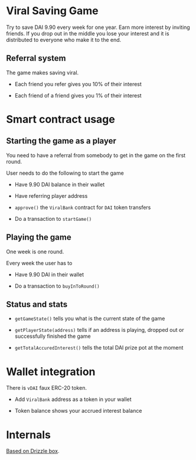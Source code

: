 # Viral Saving Game

Try to save DAI 9.90 every week for one year.
Earn more interest by inviting friends.
If you drop out in the middle you lose your interest
and it is distributed to everyone who make it to the end.

## Referral system

The game makes saving viral.

* Each friend you refer gives you 10% of their interest

* Each friend of a friend gives you 1% of their interest

# Smart contract usage

## Starting the game as a player

You need to have a referral from somebody to get in the game on the first round.

User needs to do the following to start the game

* Have 9.90 DAI balance in their wallet

* Have referring player address

* `approve()` the `ViralBank` contract for `DAI` token transfers

* Do a transaction to `startGame()`

## Playing the game

One week is one round.

Every week the user has to

* Have 9.90 DAI in their wallet

* Do a transaction to `buyInToRound()`

## Status and stats

* `getGameState()` tells you what is the current state of the game

* `getPlayerState(address)` tells if an address is playing, dropped out or successfully finished the game

* `getTotalAccuredInterest()` tells the total DAI prize pot at the moment

# Wallet integration

There is `vDAI` faux ERC-20 token.

* Add `ViralBank` address as a token in your wallet

* Token balance shows your accrued interest balance

# Internals

[Based on Drizzle box](https://www.trufflesuite.com/boxes/drizzle).
